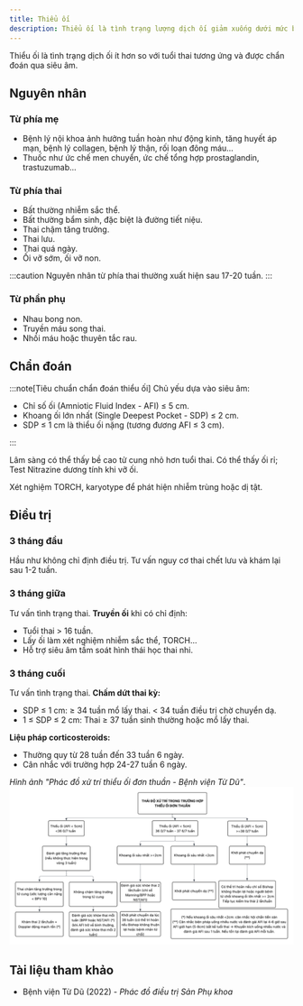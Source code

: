 ```yaml
---
title: Thiểu ối
description: Thiểu ối là tình trạng lượng dịch ối giảm xuống dưới mức bình thường theo tuổi thai, có thể gây nguy cơ tiềm ẩn cho thai nhi và mẹ.
---
```


Thiểu ối là tình trạng dịch ối ít hơn so với tuổi thai tương ứng và được chẩn đoán qua siêu âm.

## Nguyên nhân

### Từ phía mẹ

- Bệnh lý nội khoa ảnh hưởng tuần hoàn như động kinh, tăng huyết áp mạn, bệnh lý collagen, bệnh lý thận, rối loạn đông máu...
- Thuốc như ức chế men chuyển, ức chế tổng hợp prostaglandin, trastuzumab...

### Từ phía thai

- Bất thường nhiễm sắc thể.
- Bất thường bẩm sinh, đặc biệt là đường tiết niệu.
- Thai chậm tăng trưởng.
- Thai lưu.
- Thai quá ngày.
- Ối vỡ sớm, ối vỡ non.

:::caution
Nguyên nhân từ phía thai thường xuất hiện sau 17-20 tuần.
:::

### Từ phần phụ

- Nhau bong non.
- Truyền máu song thai.
- Nhồi máu hoặc thuyên tắc rau.

## Chẩn đoán

:::note[Tiêu chuẩn chẩn đoán thiểu ối]
Chủ yếu dựa vào siêu âm:

- Chỉ số ối (Amniotic Fluid Index - AFI) ≤ 5 cm.
- Khoang ối lớn nhất (Single Deepest Pocket - SDP) ≤ 2 cm.
- SDP ≤ 1 cm là thiểu ối nặng (tương đương AFI ≤ 3 cm).

:::

Lâm sàng có thể thấy bề cao tử cung nhỏ hơn tuổi thai. Có thể thấy ối rỉ; Test Nitrazine dương tính khi vỡ ối.

Xét nghiệm TORCH, karyotype để phát hiện nhiễm trùng hoặc dị tật.

## Điều trị

### 3 tháng đầu

Hầu như không chỉ định điều trị. Tư vấn nguy cơ thai chết lưu và khám lại sau 1-2 tuần.

### 3 tháng giữa

Tư vấn tình trạng thai. **Truyền ối** khi có chỉ định:

- Tuổi thai > 16 tuần.
- Lấy ối làm xét nghiệm nhiễm sắc thể, TORCH...
- Hỗ trợ siêu âm tầm soát hình thái học thai nhi.

### 3 tháng cuối

Tư vấn tình trạng thai. **Chấm dứt thai kỳ:**

- SDP ≤ 1 cm: ≥ 34 tuần mổ lấy thai. < 34 tuần điều trị chờ chuyển dạ.
- 1 ≤ SDP ≤ 2 cm: Thai ≥ 37 tuần sinh thường hoặc mổ lấy thai.

**Liệu pháp corticosteroids:**

- Thường quy từ 28 tuần đến 33 tuần 6 ngày.
- Cân nhắc với trường hợp 24-27 tuần 6 ngày.

_Hình ảnh "Phác đồ xử trí thiểu ối đơn thuần - Bệnh viện Từ Dũ"_.
![Phác đồ xử trí thiểu ối đơn thuần - Bệnh viện Từ Dũ](./_images/thieu-oi/phac-do-xu-tri-thieu-oi-don-thuan.png)

## Tài liệu tham khảo

- Bệnh viện Từ Dũ (2022) - _Phác đồ điều trị Sản Phụ khoa_
